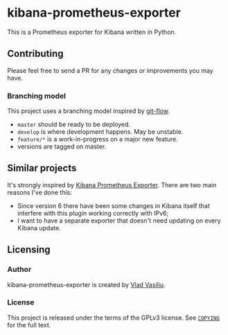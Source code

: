 # kibana-prometheus-exporter

This is a Prometheus exporter for Kibana written in Python.

## Contributing

Please feel free to send a PR for any changes or improvements you may have.

### Branching model

This project uses a branching model inspired by [git-flow](https://datasift.github.io/gitflow/IntroducingGitFlow.html).

* `master` should be ready to be deployed.
* `develop` is where development happens. May be unstable.
* `feature/*` is a work-in-progress on a major new feature.
* versions are tagged on master.

## Similar projects

It's strongly inspired by [Kibana Prometheus Exporter](https://github.com/pjhampton/kibana-prometheus-exporter). There are two main reasons I've done this:

* Since version 6 there have been some changes in Kibana itself that interfere with this plugin working correctly with IPv6;
* I want to have a separate exporter that doesn't need updating on every Kibana update.


## Licensing

### Author
kibana-prometheus-exporter is created by [Vlad Vasiliu](https://github.com/vladvasiliu/).

### License
This project is released under the terms of the GPLv3 license. See [`COPYING`](COPYING) for the full text.
